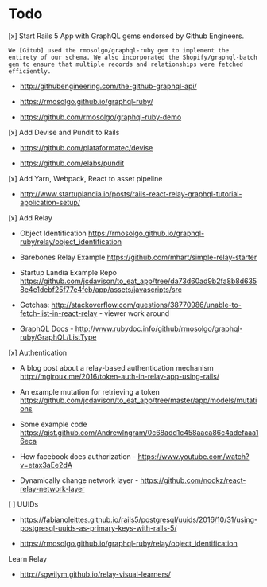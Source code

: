 Todo
====

[x] Start Rails 5 App with GraphQL gems endorsed by Github Engineers.

```
We [Gitub] used the rmosolgo/graphql-ruby gem to implement the entirety of our schema. We also incorporated the Shopify/graphql-batch gem to ensure that multiple records and relationships were fetched efficiently.
```

* http://githubengineering.com/the-github-graphql-api/

* https://rmosolgo.github.io/graphql-ruby/

* https://github.com/rmosolgo/graphql-ruby-demo

[x] Add Devise and Pundit to Rails

* https://github.com/plataformatec/devise

* https://github.com/elabs/pundit

[x] Add Yarn, Webpack, React to asset pipeline

* http://www.startuplandia.io/posts/rails-react-relay-graphql-tutorial-application-setup/

[x] Add Relay

 * Object Identification  https://rmosolgo.github.io/graphql-ruby/relay/object_identification

 * Barebones Relay Example https://github.com/mhart/simple-relay-starter

 * Startup Landia Example Repo https://github.com/jcdavison/to_eat_app/tree/da73d60ad9b2fa8b8d6358e4e1debf25f77e4feb/app/assets/javascripts/src

 * Gotchas: http://stackoverflow.com/questions/38770986/unable-to-fetch-list-in-react-relay - viewer work around

* GraphQL Docs - http://www.rubydoc.info/github/rmosolgo/graphql-ruby/GraphQL/ListType


[x] Authentication

* A blog post about a relay-based authentication mechanism http://mgiroux.me/2016/token-auth-in-relay-app-using-rails/

 * An example mutation for retrieving a token https://github.com/jcdavison/to_eat_app/tree/master/app/models/mutations

* Some example code https://gist.github.com/AndrewIngram/0c68add1c458aaca86c4adefaaa16eca

 * How facebook does authorization - https://www.youtube.com/watch?v=etax3aEe2dA

 * Dynamically change network layer - https://github.com/nodkz/react-relay-network-layer


[ ] UUIDs

 * https://fabianoleittes.github.io/rails5/postgresql/uuids/2016/10/31/using-postgresql-uuids-as-primary-keys-with-rails-5/

 * https://rmosolgo.github.io/graphql-ruby/relay/object_identification


Learn Relay

* http://sgwilym.github.io/relay-visual-learners/
